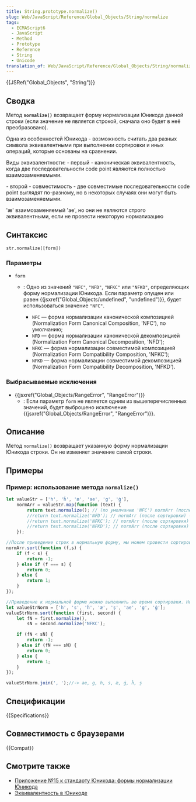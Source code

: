 ```yaml
---
title: String.prototype.normalize()
slug: Web/JavaScript/Reference/Global_Objects/String/normalize
tags:
  - ECMAScript6
  - JavaScript
  - Method
  - Prototype
  - Reference
  - String
  - Unicode
translation_of: Web/JavaScript/Reference/Global_Objects/String/normalize
---
```

{{JSRef("Global_Objects", "String")}}

## Сводка

Метод **`normalize()`** возвращает форму нормализации Юникода данной строки (если значение не является строкой, сначала оно будет в неё преобразовано).

Одна из особенностей Юникода - возможность считать два разных символа эквивалентными при выполнении сортировки и иных операций, которые основаны на сравнении.

Виды эквивалентности:
\- первый - каноническая эквивалентность, когда две последовательности code point являются полностью взаимозаменяемыми.

\- второй - совместимость - две совместимые последовательности code point выглядят по-разному, но в некоторых случаях они могут быть взаимозаменяемыми.

'æ' взаимозаменяемый 'ae', но они не являются строго эквивалентными, если не провести некоторую нормализацию

## Синтаксис

```
str.normalize([form])
```

### Параметры

- `form`

  - : Одно из значений `"NFC"`, `"NFD"`, `"NFKC"` или `"NFKD"`, определяющих форму нормализации Юникода. Если параметр опущен или равен {{jsxref("Global_Objects/undefined", "undefined")}}, будет использоваться значение `"NFC"`.

    - `NFC` — форма нормализации канонической композицией (Normalization Form Canonical Composition, 'NFC'), по умолчанию;
    - `NFD` — форма нормализации канонической декомпозицией (Normalization Form Canonical Decomposition, 'NFD');
    - `NFKC` — форма нормализации совместимой композицией (Normalization Form Compatibility Composition, 'NFKC');
    - `NFKD` — форма нормализации совместимой декомпозицией (Normalization Form Compatibility Decomposition, 'NFKD').

### Выбрасываемые исключения

- {{jsxref("Global_Objects/RangeError", "RangeError")}}
  - : Если параметр `form` не является одним из вышеперечисленных значений, будет выброшено исключение {{jsxref("Global_Objects/RangeError", "RangeError")}}.

## Описание

Метод `normalize()` возвращает указанную форму нормализации Юникода строки. Он не изменяет значение самой строки.

## Примеры

### Пример: использование метода `normalize()`

```js
let valueStr = ['h', 'ĥ', 'æ', 'ae', 'g', 'ġ'],
    normArr = valueStr.map(function (text) {
        return text.normalize(); // (по умолчанию 'NFC') normArr (после сортировки) -> [ae, g, h, æ, ġ, ĥ]
        //return text.normalize('NFD'); // normArr (после сортировки) -> [ae, g, ġ, h, ĥ, æ]
        //return text.normalize('NFKC'); // normArr (после сортировки) -> [ae, g, h, æ, ġ, ĥ]
        //return text.normalize('NFKD'); // normArr (после сортировки) -> [ae, g, ġ, h, ĥ, æ]
    });

//После приведение строк в нормальную форму, мы можем провести сортировку, массива:
normArr.sort(function (f,s) {
    if (f < s) {
        return -1;
    } else if (f === s) {
        return 0;
    } else {
        return 1;
    }
});

//Приведение к нормальной форме можно выполнить во время сортировки. Нормализацию при этом можно выполнять с помощью разных форм нормализации
let valueStrNorm = ['h', 's', 'ĥ', 'æ', 'ș', 'ae', 'g', 'ġ'];
valueStrNorm.sort(function (first, second) {
    let fN = first.normalize(),
        sN = second.normalize('NFKC');

    if (fN < sN) {
        return -1;
    } else if (fN === sN) {
        return 0;
    } else {
        return 1;
    }
});

valueStrNorm.join(', ');//-> ae, g, h, s, æ, ġ, ĥ, ș
```

## Спецификации

{{Specifications}}

## Совместимость с браузерами

{{Compat}}

## Смотрите также

- [Приложение №15 к стандарту Юникода: формы нормализации Юникода](http://www.unicode.org/reports/tr15/)
- [Эквивалентность в Юникоде](http://en.wikipedia.org/wiki/Unicode_equivalence)
